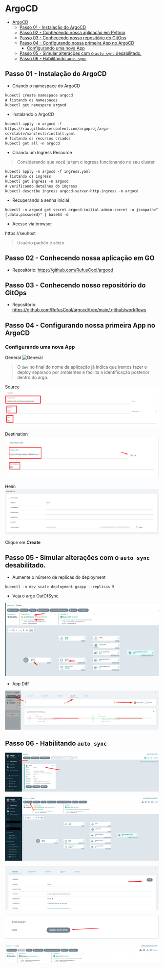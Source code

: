 # ArgoCD

- [ArgoCD](#argocd)
  - [Passo 01 - Instalação do ArgoCD](#passo-01---instalação-do-argocd)
  - [Passo 02 - Conhecendo nossa aplicação em Python](#passo-02---conhecendo-nossa-aplicação-em-python)
  - [Passo 03 - Conhecendo nosso repositório do GitOps](#passo-03---conhecendo-nosso-repositório-do-gitops)
  - [Passo 04 - Configurando nossa primeira App no ArgoCD](#passo-04---configurando-nossa-primeira-app-no-argocd)
    - [Configurando uma nova App](#configurando-uma-nova-app)
  - [Passo 05 - Simular alterações com o `auto sync` desabilitado.](#passo-05---simular-alterações-com-o-auto-sync-desabilitado)
  - [Passo 06 - Habilitando `auto sync`](#passo-06---habilitando-auto-sync)


## Passo 01 - Instalação do ArgoCD

- Criando o namespace do ArgoCD
```
kubectl create namespace argocd
# listando os namespaces
kubectl get namespace argocd
```

- Instalando o ArgoCD
```
kubectl apply -n argocd -f https://raw.githubusercontent.com/argoproj/argo-cd/stable/manifests/install.yaml
# listando os recursos criados
kubectl get all -n argocd
```

- Criando um Ingress Resource

> Considerando que você já tem o ingress funcionando no seu cluster

```
kubectl apply -n argocd -f ingress.yaml
# listando os ingress
kubectl get ingress -n argocd
# verificando detalhes do ingress
kubectl describe ingress argocd-server-http-ingress -n argocd
```

- Recuperando a senha inicial

```
kubectl -n argocd get secret argocd-initial-admin-secret -o jsonpath="{.data.password}" | base64 -d
```

- Acesse via browser

https://seuhost

> Usuário padrão é `admin`

## Passo 02 - Conhecendo nossa aplicação em GO

- Repositório: https://github.com/RufusCool/argocd

## Passo 03 - Conhecendo nosso repositório do GitOps

- Repositório: https://github.com/RufusCool/argocd/tree/main/.github/workflows

## Passo 04 - Configurando nossa primeira App no ArgoCD

### Configurando uma nova App

General
![General](/argocd/img/argocd-newapp-01-general.png)

> O `dev` no final do nome da aplicação já indica que iremos fazer o deploy separado por ambientes e facilita a identificação posterior dentro do argo.

Source
![Source](img/argocd-newapp-02-source.png)

Destination
![Source](img/argocd-newapp-03-destination.png)

Helm
![Source](img/argocd-newapp-04-helm.png)

Clique em **Create**

## Passo 05 - Simular alterações com o `auto sync` desabilitado.

- Aumente o número de replicas do deployment

```
kubectl -n dev scale deployment goapp --replicas 5
```

- Veja o argo OutOfSync

![OutOfSync](img/argocd-newapp-05-autosync-disable-outofsync.png)

- App Diff

![](img/argocd-newapp-06-app-diff.png)

## Passo 06 - Habilitando `auto sync`

![](img/argocd-newapp-07-selecionando-app.png)

![](img/argocd-newapp-08-application-details.png)

![](img/argocd-newapp-09-edit.png)

![](img/argocd-newapp-10-sync-policy.png)

![](img/argocd-newapp-11-app-state.png)

